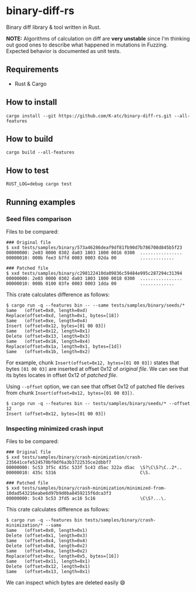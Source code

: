 binary-diff-rs
====

Binary diff library & tool written in Rust.

**NOTE:** Algorithms of calculation on diff are **very unstable** since I'm thinking out good ones to describe what happened in mutations in Fuzzing. Expected behavior is documented as unit tests.


Requirements
----
* Rust & Cargo


How to install
----
```shell
cargo install --git https://github.com/K-atc/binary-diff-rs.git --all-features
```


How to build
----
```shell
cargo build --all-features
```


How to test
----
```shell
RUST_LOG=debug cargo test
```


Running examples
----
### Seed files comparison
Files to be compared:

```
### Original file
$ xxd tests/samples/binary/573a46286deaf9df81fb90d7b786708d845b5f23
00000000: 2e03 0000 0302 da03 1803 1800 0016 0300  ................
00000010: 000b fee3 b7fd 0003 0003 02da 00         .............

### Patched file
$ xxd tests/samples/binary/c298122410da09836c59484e995c287294c31394
00000000: 2e03 0000 0302 da03 1803 1800 0018 0300  ................
00000010: 000b 0100 03fe 0003 0003 1dda 00         .............
```

This crate calculates difference as follows:

```
$ cargo run -q --features bin -- --same tests/samples/binary/seeds/*
Same   (offset=0x0, length=0xd)
Replace(offset=0xd, length=0x1, bytes=[18])
Same   (offset=0xe, length=0x4)
Insert (offset=0x12, bytes=[01 00 03])
Same   (offset=0x12, length=0x1)
Delete (offset=0x13, length=0x3)
Same   (offset=0x16, length=0x4)
Replace(offset=0x1a, length=0x1, bytes=[1d])
Same   (offset=0x1b, length=0x2)
```

For example, chunk `Insert(offset=0x12, bytes=[01 00 03])` states that bytes `[01 00 03]` are inserted at offset 0x12 of *original file*.
We can see that its bytes locates in offset 0x12 of *patched file*.

Using `--offset` option, we can see that offset 0x12 of patched file derives from chunk `Insert(offset=0x12, bytes=[01 00 03])`.

```
$ cargo run -q --features bin -- tests/samples/binary/seeds/* --offset 12
Insert (offset=0x12, bytes=[01 00 03])
```

### Inspecting minimized crash input
Files to be compared:

```
### Original file
$ xxd tests/samples/binary/crash-minimization/crash-235641cefe524570bf0df6a3b3722535ce2dbbf7
00000000: 5c53 3f5c 435c 533f 5c43 d5ac 322a d5ac  \S?\C\S?\C..2*..
00000010: 435c 5316                                C\S.

### Patched file
$ xxd tests/samples/binary/crash-minimization/minimized-from-10dad543216eabe6d97b9d0ba8459215f6dca3f3
00000000: 5c43 5c53 3fd5 ac16 5c16                 \C\S?...\.
```

This crate calculates difference as follows:

```
$ cargo run -q --features bin tests/samples/binary/crash-minimization/* --same
Same   (offset=0x0, length=0x1)
Delete (offset=0x1, length=0x3)
Same   (offset=0x4, length=0x4)
Delete (offset=0x8, length=0x2)
Same   (offset=0xa, length=0x2)
Replace(offset=0xc, length=0x5, bytes=[16])
Same   (offset=0x11, length=0x1)
Delete (offset=0x12, length=0x1)
Same   (offset=0x13, length=0x1)
```

We can inspect which bytes are deleted easily :smile:
